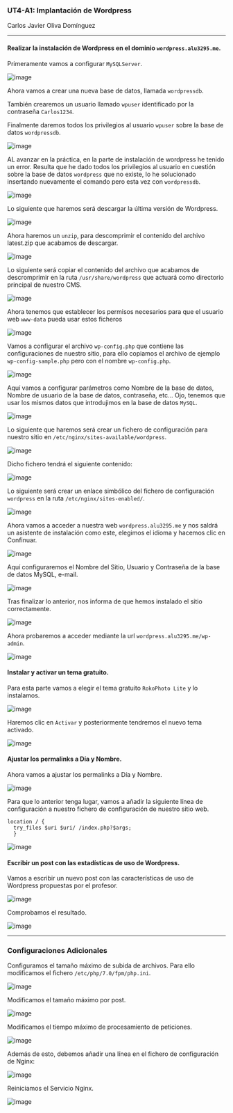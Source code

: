 ### UT4-A1: Implantación de Wordpress
Carlos Javier Oliva Domínguez

-----

#### Realizar la instalación de Wordpress en el dominio `wordpress.alu3295.me`.

Primeramente vamos a configurar `MySQLServer`.

![image](./img/1_mysql.png)

Ahora vamos a crear una nueva base de datos, llamada `wordpressdb`.

También crearemos un usuario llamado `wpuser` identificado por la contraseña `Carlos1234`.

Finalmente daremos todos los privilegios al usuario `wpuser` sobre la base de datos `wordpressdb`.

![image](./img/2_database.png)

AL avanzar en la práctica, en la parte de instalación de wordpress he tenido un error. Resulta que he dado todos los privilegios al usuario en cuestión sobre la base de datos `wordpress` que no existe, lo he solucionado insertando nuevamente el comando pero esta vez con `wordpressdb`.

![image](./img/12_fix_bug.png)

Lo siguiente que haremos será descargar la última versión de Wordpress.

![image](./img/3_curl.png)

Ahora haremos un `unzip`, para descomprimir el contenido del archivo latest.zip que acabamos de descargar.

![image](./img/4_unzip.png)

Lo siguiente será copiar el contenido del archivo que acabamos de descromprimir en la ruta `/usr/share/wordpress` que actuará como directorio principal de nuestro CMS.

![image](./img/5_cp.png)

Ahora tenemos que establecer los permisos necesarios para que el usuario web `www-data` pueda usar estos ficheros

![image](./img/6_chown.png)

Vamos a configurar el archivo `wp-config.php` que contiene las configuraciones de nuestro sitio, para ello copiamos el archivo de ejemplo `wp-config-sample.php` pero con el nombre `wp-config.php`.

![image](./img/7_wp-config.png)

Aquí vamos a configurar parámetros como Nombre de la base de datos, Nombre de usuario de la base de datos, contraseña, etc... Ojo, tenemos que usar los mismos datos que introdujimos en la base de datos `MySQL`.

![image](./img/8_wp-config.png)

Lo siguiente que haremos será crear un fichero de configuración para nuestro sitio en `/etc/nginx/sites-available/wordpress`.

![image](./img/9_availables.png)

Dicho fichero tendrá el siguiente contenido:

![image](./img/10_host.png)

Lo siguiente será crear un enlace simbólico del fichero de configuración `wordpress` en la ruta `/etc/nginx/sites-enabled/`.

![image](./img/11_ln-s.png)

Ahora vamos a acceder a nuestra web `wordpress.alu3295.me` y nos saldrá un asistente de instalación como este, elegimos el idioma y hacemos clic en Confinuar.

![image](./img/13_install_1.png)

Aquí configuraremos el Nombre del Sitio, Usuario y Contraseña de la base de datos MySQL, e-mail.

![image](./img/14_install_2.png)

Tras finalizar lo anterior, nos informa de que hemos instalado el sitio correctamente.

![image](./img/15_install_3.png)

Ahora probaremos a acceder mediante la url `wordpress.alu3295.me/wp-admin`.

![image](./img/16_log.png)

#### Instalar y activar un tema gratuito.
Para esta parte vamos a elegir el tema gratuito `RokoPhoto Lite` y lo instalamos.

![image](./img/17_theme.png)

Haremos clic en `Activar` y posteriormente tendremos el nuevo tema activado.

![image](./img/17_theme_2.png)

#### Ajustar los permalinks a Día y Nombre.

Ahora vamos a ajustar los permalinks a Día y Nombre.

![image](./img/18_permalink.png)

Para que lo anterior tenga lugar, vamos a añadir la siguiente línea de configuración a nuestro fichero de configuración de nuestro sitio web.
~~~
location / {
  try_files $uri $uri/ /index.php?$args;
  }
~~~

![image](./img/19_permalink.png)

#### Escribir un post con las estadísticas de uso de Wordpress.

Vamos a escribir un nuevo post con las características de uso de Wordpress propuestas por el profesor.

![image](./img/20_post.png)

Comprobamos el resultado.

![image](./img/21_posted.png)

----
### Configuraciones Adicionales
Configuramos el tamaño máximo de subida de archivos. Para ello modificamos el fichero `/etc/php/7.0/fpm/php.ini`.

![image](./img/22_filesize.png)

Modificamos el tamaño máximo por post.

![image](./img/23_post_max.png)

Modificamos el tiempo máximo de procesamiento de peticiones.

![image](./img/24_execution.png)

Además de esto, debemos añadir una línea en el fichero de configuración de Nginx:

![image](./img/25_body_size.png)

Reiniciamos el Servicio Nginx.

![image](./img/26_reload_nginx.png)
